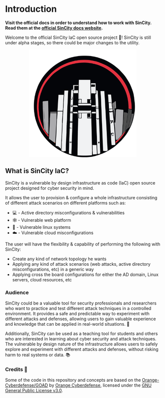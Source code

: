 # Introduction

**Visit the official docs in order to understand how to work with SinCity. Read them at the [official SinCity docs website](http://sincity.tenboneresearch.com).**

Welcome to the official SinCity IaC open source project 🎉!
SinCity is still under alpha stages, so there could be major changes to the utility.

<p align="center">
    <img src="repo_assets/logo2.svg" width="350"/>
</p>

## What is SinCity IaC?

SinCity is a vulnerable by design infrastructure as code (IaC) open source project designed for cyber security in mind.

It allows the user to provision & configure a whole infrastructure consisting of different attack scenarios on different platforms such as:

- 💻 - Active directory misconfigurations & vulnerabilities
- 🕸️ - Vulnerable web platform
- 🐧 - Vulnerable linux systems
- ☁️ - Vulnerable cloud misconfigurations

The user will have the flexibility & capability of performing the following with SinCity:

- Create any kind of network topology he wants
- Applying any kind of attack scenarios (web attacks, active directory misconfigurations, etc) in a generic way
- Applying cross the board configurations for either the AD domain, Linux servers, cloud resources, etc

### Audience

SinCity could be a valuable tool for security professionals and researchers who want to practice and test different attack techniques in a controlled environment. It provides a safe and predictable way to experiment with different attacks and defenses, allowing users to gain valuable experience and knowledge that can be applied in real-world situations. 💪

Additionally, SinCity can be used as a teaching tool for students and others who are interested in learning about cyber security and attack techniques. The vulnerable by design nature of the infrastructure allows users to safely explore and experiment with different attacks and defenses, without risking harm to real systems or data. 📚


### Credits 🚀

Some of the code in this repository and concepts are based on the [Orange-Cyberdefense/GOAD](https://github.com/Orange-Cyberdefense/GOAD) by [
Orange Cyberdefense](https://github.com/Orange-Cyberdefense), licensed under the [GNU General Public License v3.0](https://github.com/Orange-Cyberdefense/GOAD/blob/main/LICENSE).
